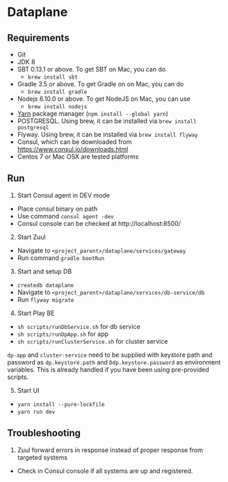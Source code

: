 # Dataplane

## Requirements

* Git
* JDK 8
* SBT 0.13.1 or above. To get SBT on Mac, you can do
  * `brew install sbt`
* Gradle 3.5 or above. To get Gradle on on Mac, you can do
  * `brew install gradle`
* Nodejs 6.10.0 or above. To get NodeJS on Mac, you can use
  * `brew install nodejs`
* [Yarn](https://yarnpkg.com) package manager (`npm install --global yarn`)
* POSTGRESQL. Using brew, it can be installed via `brew install postgresql`
* Flyway. Using brew, it can be installed via `brew install flyway`
* Consul, which can be downloaded from https://www.consul.io/downloads.html
* Centos 7 or Mac OSX are tested platforms

## Run

1. Start Consul agent in DEV mode
  * Place consul binary on path
  * Use command `consul agent -dev`
  * Consul console can be checked at http://localhost:8500/
2. Start Zuul
  * Navigate to `<project_parent>/dataplane/services/gateway`
  * Run command `gradle bootRun`
3. Start and setup DB
  * `createdb dataplane`
  * Navigate to `<project_parent>/dataplane/services/db-service/db`
  * Run `flyway migrate`
4. Start Play BE
  * `sh scripts/runDbService.sh` for db service
  * `sh scripts/runDpApp.sh` for app
  * `sh scripts/runClusterService.sh` for cluster service

  `dp-app` and `cluster-service` need to be supplied with keystore path and password as `dp.keystore.path` and `Ddp.keystore.password` as environment variables. This is already handled if you have been using pre-provided scripts.

5. Start UI
  * `yarn install --pure-lockfile`
  * `yarn run dev`

## Troubleshooting

1. Zuul forward errors in response instead of proper response from targeted systems
  * Check in Consul console if all systems are up and registered.
